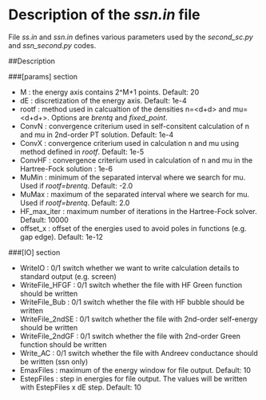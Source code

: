 Description of the *ssn.in* file
================================

File *ss.in* and *ssn.in* defines various parameters used by the
*second_sc.py* and *ssn_second.py* codes.  
  
##Description

###[params] section
  
- M : the energy axis contains 2^M+1 points. Default: 20  
- dE : discretization of the energy axis. Default: 1e-4  
- rootf : method used in calcualtion of the densities n=\<d\+d\> and mu=\<d\+d\+\>. Options are *brentq* and *fixed_point*.  
- ConvN : convergence criterium used in self-consitent calculation of n and mu in 2nd-order PT solution. Default: 1e-4  
- ConvX : convergence criterium used in calculation n and mu using method defined in *rootf*. Default: 1e-5  
- ConvHF : convergence criterium used in calculation of n and mu in the Hartree-Fock solution          :  1e-6  
- MuMin : minimum of the separated interval where we search for mu. Used if *rootf=brentq*. Default: -2.0  
- MuMax : maximum of the separated interval where we search for mu. Used if *rootf=brentq*. Default:  2.0  
- HF_max_iter : maximum number of iterations in the Hartree-Fock solver. Default: 10000  
- offset_x : offset of the energies used to avoid poles in functions (e.g. gap edge). Default: 1e-12  

###[IO] section
  
- WriteIO          :  0/1 switch whether we want to write calculation details to standard output (e.g. screen)  
- WriteFile_HFGF   :  0/1 switch whether the file with HF Green function should be written  
- WriteFile_Bub    :  0/1 switch whether the file with HF bubble should be written  
- WriteFile_2ndSE  :  0/1 switch whether the file with 2nd-order self-energy should be written  
- WriteFile_2ndGF  :  0/1 switch whether the file with 2nd-order Green function should be written  
- Write_AC         :  0/1 switch whether the file with Andreev conductance should be written (ssn only)  
- EmaxFiles : maximum of the energy window for file output. Default: 10  
- EstepFiles : step in energies for file output. The values will be written with EstepFiles x dE step. Default: 10  

